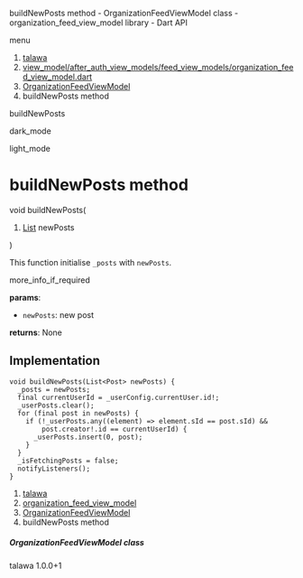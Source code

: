 




buildNewPosts method - OrganizationFeedViewModel class - organization\_feed\_view\_model library - Dart API







menu

1. [talawa](../../index.html)
2. [view\_model/after\_auth\_view\_models/feed\_view\_models/organization\_feed\_view\_model.dart](../../file-___home_harshil_Desktop_open-source_palisadoes_talawa_lib_view_model_after_auth_view_models_feed_view_models_organization_feed_view_model/)
3. [OrganizationFeedViewModel](../../file-___home_harshil_Desktop_open-source_palisadoes_talawa_lib_view_model_after_auth_view_models_feed_view_models_organization_feed_view_model/OrganizationFeedViewModel-class.html)
4. buildNewPosts method

buildNewPosts


dark\_mode

light\_mode




# buildNewPosts method


void
buildNewPosts(

1. [List](https://api.flutter.dev/flutter/dart-core/List-class.html) newPosts

)

This function initialise `_posts` with `newPosts`.

more\_info\_if\_required

**params**:

* `newPosts`: new post

**returns**:
None


## Implementation

```
void buildNewPosts(List<Post> newPosts) {
  _posts = newPosts;
  final currentUserId = _userConfig.currentUser.id!;
  _userPosts.clear();
  for (final post in newPosts) {
    if (!_userPosts.any((element) => element.sId == post.sId) &&
        post.creator!.id == currentUserId) {
      _userPosts.insert(0, post);
    }
  }
  _isFetchingPosts = false;
  notifyListeners();
}
```

 


1. [talawa](../../index.html)
2. [organization\_feed\_view\_model](../../file-___home_harshil_Desktop_open-source_palisadoes_talawa_lib_view_model_after_auth_view_models_feed_view_models_organization_feed_view_model/)
3. [OrganizationFeedViewModel](../../file-___home_harshil_Desktop_open-source_palisadoes_talawa_lib_view_model_after_auth_view_models_feed_view_models_organization_feed_view_model/OrganizationFeedViewModel-class.html)
4. buildNewPosts method

##### OrganizationFeedViewModel class





talawa
1.0.0+1






